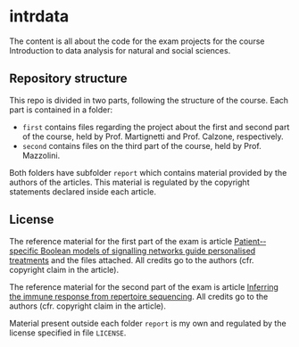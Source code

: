 # intrdata

The content is all about the code for the exam projects for the course Introduction to data analysis for natural and social sciences.

## Repository structure
This repo is divided in two parts, following the structure of the course. Each part is contained in a folder:
- `first` contains files regarding the project about the first and second part of the course, held by Prof. Martignetti and Prof. Calzone, respectively.
- `second` contains files on the third part of the course, held by Prof. Mazzolini.

Both folders have subfolder `report` which contains material provided by the authors of the articles. This material is regulated by the copyright statements declared inside each article.

## License
The reference material for the first part of the exam is article [Patient-­specific Boolean models of signalling networks guide personalised treatments](https://doi.org/10.7554/eLife.72626) and the files attached. All credits go to the authors (cfr. copyright claim in the article).

The reference material for the second part of the exam is article [Inferring the immune response from repertoire sequencing](https://doi.org/10.1371/journal.pcbi.1007873). All credits go to the authors (cfr. copyright claim in the article).

Material present outside each folder `report` is my own and regulated by the license specified in file `LICENSE`.
